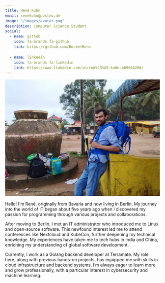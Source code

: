 ```yaml
---
title: René Kuhn
email: renekuhn@posteo.de
image: "/images/avatar.png"
description: Computer Science Student
social:
  - name: github
    icon: fa-brands fa-github
    link: https://github.com/RocketRene

  - name: linkedin
    icon: fa-brands fa-linkedin
    link: https://www.linkedin.com/in/ren%C3%A9-kuhn-b8966b288/
---
```




![](/images/rene-india.jpg)

 Hello! I'm René, originally from Bavaria and now living in Berlin. My journey into the world of IT began about five years ago when I discovered my passion for programming through various projects and collaborations.

After moving to Berlin, I met an IT administrator who introduced me to Linux and open-source software. This newfound interest led me to attend conferences like Nextcloud and KubeCon, further deepening my technical knowledge. My experiences have taken me to tech hubs in India and China, enriching my understanding of global software development.

Currently, I work as a Golang backend developer at Terramate. My role here, along with previous hands-on projects, has equipped me with skills in cloud infrastructure and backend systems. I’m always eager to learn more and grow professionally, with a particular interest in cybersecurity and machine learning.
